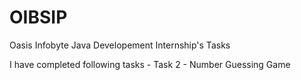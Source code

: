 # OIBSIP
Oasis Infobyte Java Developement Internship's Tasks

I have completed following tasks -
Task 2 - Number Guessing Game
